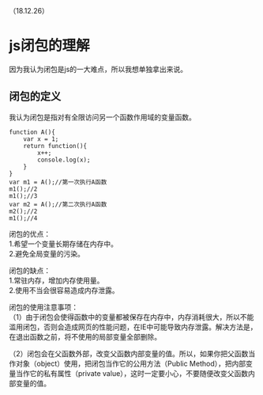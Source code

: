 （18.12.26）
# js闭包的理解

因为我认为闭包是js的一大难点，所以我想单独拿出来说。   

## 闭包的定义
我认为闭包是指对有全限访问另一个函数作用域的变量函数。  

    function A(){
        var x = 1;
        return function(){
            x++;
            console.log(x);
        }
    }
    var m1 = A();//第一次执行A函数
    m1();//2
    m1();//3
    var m2 = A();//第二次执行A函数
    m2();//2
    m1();//4

闭包的优点：   
1.希望一个变量长期存储在内存中。   
2.避免全局变量的污染。   

闭包的缺点：  
1.常驻内存，增加内存使用量。   
2.使用不当会很容易造成内存泄露。   

闭包的使用注意事项：   
（1）由于闭包会使得函数中的变量都被保存在内存中，内存消耗很大，所以不能滥用闭包，否则会造成网页的性能问题，在IE中可能导致内存泄露。解决方法是，在退出函数之前，将不使用的局部变量全部删除。   

（2）闭包会在父函数外部，改变父函数内部变量的值。所以，如果你把父函数当作对象（object）使用，把闭包当作它的公用方法（Public Method），把内部变量当作它的私有属性（private value），这时一定要小心，不要随便改变父函数内部变量的值。   